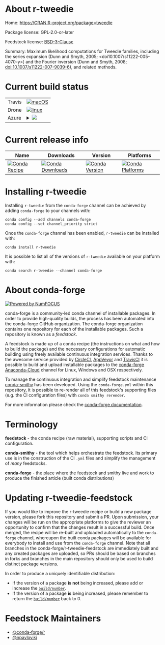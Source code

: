 About r-tweedie
===============

Home: https://CRAN.R-project.org/package=tweedie

Package license: GPL-2.0-or-later

Feedstock license: [BSD-3-Clause](https://github.com/conda-forge/r-tweedie-feedstock/blob/master/LICENSE.txt)

Summary: Maximum likelihood computations for Tweedie families, including the series expansion (Dunn and Smyth, 2005; <doi10.1007/s11222-005-4070-y>) and the Fourier inversion  (Dunn and Smyth, 2008; <doi:10.1007/s11222-007-9039-6>), and related methods.

Current build status
====================


<table><tr>
    <td>Travis</td>
    <td>
      <a href="https://travis-ci.com/conda-forge/r-tweedie-feedstock">
        <img alt="macOS" src="https://img.shields.io/travis/com/conda-forge/r-tweedie-feedstock/master.svg?label=macOS">
      </a>
    </td>
  </tr><tr>
    <td>Drone</td>
    <td>
      <a href="https://cloud.drone.io/conda-forge/r-tweedie-feedstock">
        <img alt="linux" src="https://img.shields.io/drone/build/conda-forge/r-tweedie-feedstock/master.svg?label=Linux">
      </a>
    </td>
  </tr>
    
  <tr>
    <td>Azure</td>
    <td>
      <details>
        <summary>
          <a href="https://dev.azure.com/conda-forge/feedstock-builds/_build/latest?definitionId=6763&branchName=master">
            <img src="https://dev.azure.com/conda-forge/feedstock-builds/_apis/build/status/r-tweedie-feedstock?branchName=master">
          </a>
        </summary>
        <table>
          <thead><tr><th>Variant</th><th>Status</th></tr></thead>
          <tbody><tr>
              <td>linux_64_r_base4.0</td>
              <td>
                <a href="https://dev.azure.com/conda-forge/feedstock-builds/_build/latest?definitionId=6763&branchName=master">
                  <img src="https://dev.azure.com/conda-forge/feedstock-builds/_apis/build/status/r-tweedie-feedstock?branchName=master&jobName=linux&configuration=linux_64_r_base4.0" alt="variant">
                </a>
              </td>
            </tr><tr>
              <td>linux_64_r_base4.1</td>
              <td>
                <a href="https://dev.azure.com/conda-forge/feedstock-builds/_build/latest?definitionId=6763&branchName=master">
                  <img src="https://dev.azure.com/conda-forge/feedstock-builds/_apis/build/status/r-tweedie-feedstock?branchName=master&jobName=linux&configuration=linux_64_r_base4.1" alt="variant">
                </a>
              </td>
            </tr><tr>
              <td>linux_aarch64_r_base4.0</td>
              <td>
                <a href="https://dev.azure.com/conda-forge/feedstock-builds/_build/latest?definitionId=6763&branchName=master">
                  <img src="https://dev.azure.com/conda-forge/feedstock-builds/_apis/build/status/r-tweedie-feedstock?branchName=master&jobName=linux&configuration=linux_aarch64_r_base4.0" alt="variant">
                </a>
              </td>
            </tr><tr>
              <td>linux_aarch64_r_base4.1</td>
              <td>
                <a href="https://dev.azure.com/conda-forge/feedstock-builds/_build/latest?definitionId=6763&branchName=master">
                  <img src="https://dev.azure.com/conda-forge/feedstock-builds/_apis/build/status/r-tweedie-feedstock?branchName=master&jobName=linux&configuration=linux_aarch64_r_base4.1" alt="variant">
                </a>
              </td>
            </tr><tr>
              <td>linux_ppc64le_r_base4.0</td>
              <td>
                <a href="https://dev.azure.com/conda-forge/feedstock-builds/_build/latest?definitionId=6763&branchName=master">
                  <img src="https://dev.azure.com/conda-forge/feedstock-builds/_apis/build/status/r-tweedie-feedstock?branchName=master&jobName=linux&configuration=linux_ppc64le_r_base4.0" alt="variant">
                </a>
              </td>
            </tr><tr>
              <td>linux_ppc64le_r_base4.1</td>
              <td>
                <a href="https://dev.azure.com/conda-forge/feedstock-builds/_build/latest?definitionId=6763&branchName=master">
                  <img src="https://dev.azure.com/conda-forge/feedstock-builds/_apis/build/status/r-tweedie-feedstock?branchName=master&jobName=linux&configuration=linux_ppc64le_r_base4.1" alt="variant">
                </a>
              </td>
            </tr><tr>
              <td>osx_64_r_base4.0</td>
              <td>
                <a href="https://dev.azure.com/conda-forge/feedstock-builds/_build/latest?definitionId=6763&branchName=master">
                  <img src="https://dev.azure.com/conda-forge/feedstock-builds/_apis/build/status/r-tweedie-feedstock?branchName=master&jobName=osx&configuration=osx_64_r_base4.0" alt="variant">
                </a>
              </td>
            </tr><tr>
              <td>osx_64_r_base4.1</td>
              <td>
                <a href="https://dev.azure.com/conda-forge/feedstock-builds/_build/latest?definitionId=6763&branchName=master">
                  <img src="https://dev.azure.com/conda-forge/feedstock-builds/_apis/build/status/r-tweedie-feedstock?branchName=master&jobName=osx&configuration=osx_64_r_base4.1" alt="variant">
                </a>
              </td>
            </tr><tr>
              <td>win_64_r_base4.0</td>
              <td>
                <a href="https://dev.azure.com/conda-forge/feedstock-builds/_build/latest?definitionId=6763&branchName=master">
                  <img src="https://dev.azure.com/conda-forge/feedstock-builds/_apis/build/status/r-tweedie-feedstock?branchName=master&jobName=win&configuration=win_64_r_base4.0" alt="variant">
                </a>
              </td>
            </tr><tr>
              <td>win_64_r_base4.1</td>
              <td>
                <a href="https://dev.azure.com/conda-forge/feedstock-builds/_build/latest?definitionId=6763&branchName=master">
                  <img src="https://dev.azure.com/conda-forge/feedstock-builds/_apis/build/status/r-tweedie-feedstock?branchName=master&jobName=win&configuration=win_64_r_base4.1" alt="variant">
                </a>
              </td>
            </tr>
          </tbody>
        </table>
      </details>
    </td>
  </tr>
</table>

Current release info
====================

| Name | Downloads | Version | Platforms |
| --- | --- | --- | --- |
| [![Conda Recipe](https://img.shields.io/badge/recipe-r--tweedie-green.svg)](https://anaconda.org/conda-forge/r-tweedie) | [![Conda Downloads](https://img.shields.io/conda/dn/conda-forge/r-tweedie.svg)](https://anaconda.org/conda-forge/r-tweedie) | [![Conda Version](https://img.shields.io/conda/vn/conda-forge/r-tweedie.svg)](https://anaconda.org/conda-forge/r-tweedie) | [![Conda Platforms](https://img.shields.io/conda/pn/conda-forge/r-tweedie.svg)](https://anaconda.org/conda-forge/r-tweedie) |

Installing r-tweedie
====================

Installing `r-tweedie` from the `conda-forge` channel can be achieved by adding `conda-forge` to your channels with:

```
conda config --add channels conda-forge
conda config --set channel_priority strict
```

Once the `conda-forge` channel has been enabled, `r-tweedie` can be installed with:

```
conda install r-tweedie
```

It is possible to list all of the versions of `r-tweedie` available on your platform with:

```
conda search r-tweedie --channel conda-forge
```


About conda-forge
=================

[![Powered by NumFOCUS](https://img.shields.io/badge/powered%20by-NumFOCUS-orange.svg?style=flat&colorA=E1523D&colorB=007D8A)](http://numfocus.org)

conda-forge is a community-led conda channel of installable packages.
In order to provide high-quality builds, the process has been automated into the
conda-forge GitHub organization. The conda-forge organization contains one repository
for each of the installable packages. Such a repository is known as a *feedstock*.

A feedstock is made up of a conda recipe (the instructions on what and how to build
the package) and the necessary configurations for automatic building using freely
available continuous integration services. Thanks to the awesome service provided by
[CircleCI](https://circleci.com/), [AppVeyor](https://www.appveyor.com/)
and [TravisCI](https://travis-ci.com/) it is possible to build and upload installable
packages to the [conda-forge](https://anaconda.org/conda-forge)
[Anaconda-Cloud](https://anaconda.org/) channel for Linux, Windows and OSX respectively.

To manage the continuous integration and simplify feedstock maintenance
[conda-smithy](https://github.com/conda-forge/conda-smithy) has been developed.
Using the ``conda-forge.yml`` within this repository, it is possible to re-render all of
this feedstock's supporting files (e.g. the CI configuration files) with ``conda smithy rerender``.

For more information please check the [conda-forge documentation](https://conda-forge.org/docs/).

Terminology
===========

**feedstock** - the conda recipe (raw material), supporting scripts and CI configuration.

**conda-smithy** - the tool which helps orchestrate the feedstock.
                   Its primary use is in the construction of the CI ``.yml`` files
                   and simplify the management of *many* feedstocks.

**conda-forge** - the place where the feedstock and smithy live and work to
                  produce the finished article (built conda distributions)


Updating r-tweedie-feedstock
============================

If you would like to improve the r-tweedie recipe or build a new
package version, please fork this repository and submit a PR. Upon submission,
your changes will be run on the appropriate platforms to give the reviewer an
opportunity to confirm that the changes result in a successful build. Once
merged, the recipe will be re-built and uploaded automatically to the
`conda-forge` channel, whereupon the built conda packages will be available for
everybody to install and use from the `conda-forge` channel.
Note that all branches in the conda-forge/r-tweedie-feedstock are
immediately built and any created packages are uploaded, so PRs should be based
on branches in forks and branches in the main repository should only be used to
build distinct package versions.

In order to produce a uniquely identifiable distribution:
 * If the version of a package **is not** being increased, please add or increase
   the [``build/number``](https://docs.conda.io/projects/conda-build/en/latest/resources/define-metadata.html#build-number-and-string).
 * If the version of a package **is** being increased, please remember to return
   the [``build/number``](https://docs.conda.io/projects/conda-build/en/latest/resources/define-metadata.html#build-number-and-string)
   back to 0.

Feedstock Maintainers
=====================

* [@conda-forge/r](https://github.com/conda-forge/r/)
* [@npavlovikj](https://github.com/npavlovikj/)

